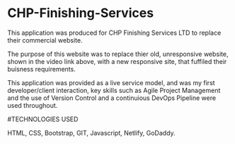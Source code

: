 # CHP-Finishing-Services
 
This application was produced for CHP Finishing Services LTD to replace their commercial website.

The purpose of this website was to replace thier old, unresponsive website, shown in the video link above, with a new responsive site, that fuffiled their buisness requirements.

This application was provided as a live service model, and was my first developer/client interaction, key skills such as Agile Project Management and the use of Version Control and a continuious DevOps Pipeline were used throughout.

#TECHNOLOGIES USED

HTML, CSS, Bootstrap, GIT, Javascript, Netlify, GoDaddy.
